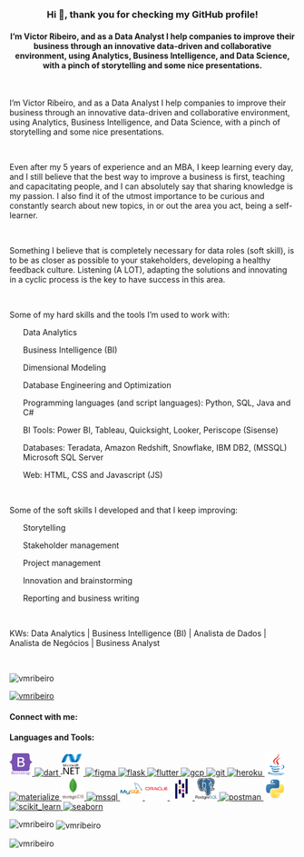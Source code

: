 <h3 align="center">Hi 👋, thank you for checking my GitHub profile!</h1>
<h4 align="center">I’m Victor Ribeiro, and as a Data Analyst I help companies to improve their business through an innovative data-driven and collaborative environment, using Analytics, Business Intelligence, and Data Science, with a pinch of storytelling and some nice presentations.</h3>
<br>
<p>I’m Victor Ribeiro, and as a Data Analyst I help companies to improve their business through an innovative data-driven and collaborative environment, using Analytics, Business Intelligence, and Data Science, with a pinch of storytelling and some nice presentations. </p>
<br>
<p>Even after my 5 years of experience and an MBA, I keep learning every day, and I still believe that the best way to improve a business is first, teaching and capacitating people, and I can absolutely say that sharing knowledge is my passion. I also find it of the utmost importance to be curious and constantly search about new topics, in or out the area you act, being a self-learner. </p>
<br>
<p>Something I believe that is completely necessary for data roles (soft skill), is to be as closer as possible to your stakeholders, developing a healthy feedback culture. Listening (A LOT), adapting the solutions and innovating in a cyclic process is the key to have success in this area. </p>
<br>
<p>Some of my hard skills and the tools I’m used to work with: </p>
    <ul> Data Analytics </ul>
    <ul> Business Intelligence (BI) </ul>
    <ul> Dimensional Modeling </ul>
    <ul> Database Engineering and Optimization </ul>
    <ul> Programming languages (and script languages): Python, SQL, Java and C# </ul>
    <ul> BI Tools: Power BI, Tableau, Quicksight, Looker, Periscope (Sisense) </ul>
    <ul> Databases: Teradata, Amazon Redshift, Snowflake, IBM DB2, (MSSQL) Microsoft SQL Server </ul>
    <ul> Web: HTML, CSS and Javascript (JS) </ul>
<br>
<p>Some of the soft skills I developed and that I keep improving:  </p>
    <ul> Storytelling </ul>
    <ul> Stakeholder management </ul>
    <ul> Project management </ul>
    <ul> Innovation and brainstorming </ul>
    <ul> Reporting and business writing </ul> 
<br>
<p>KWs: Data Analytics | Business Intelligence (BI) | Analista de Dados | Analista de Negócios | Business Analyst</p>
<br>
<p align="left"> <img src="https://komarev.com/ghpvc/?username=vmribeiro&label=Profile%20views&color=0e75b6&style=flat" alt="vmribeiro" /> </p>

<p align="left"> <a href="https://github.com/ryo-ma/github-profile-trophy"><img src="https://github-profile-trophy.vercel.app/?username=vmribeiro" alt="vmribeiro" /></a> </p>

<h4 align="left">Connect with me:</h3>
<p align="left">
</p>

<h4 align="left">Languages and Tools:</h3>
<p align="left"> <a href="https://getbootstrap.com" target="_blank" rel="noreferrer"> <img src="https://raw.githubusercontent.com/devicons/devicon/master/icons/bootstrap/bootstrap-plain-wordmark.svg" alt="bootstrap" width="40" height="40"/> </a> <a href="https://dart.dev" target="_blank" rel="noreferrer"> <img src="https://www.vectorlogo.zone/logos/dartlang/dartlang-icon.svg" alt="dart" width="40" height="40"/> </a> <a href="https://dotnet.microsoft.com/" target="_blank" rel="noreferrer"> <img src="https://raw.githubusercontent.com/devicons/devicon/master/icons/dot-net/dot-net-original-wordmark.svg" alt="dotnet" width="40" height="40"/> </a> <a href="https://www.figma.com/" target="_blank" rel="noreferrer"> <img src="https://www.vectorlogo.zone/logos/figma/figma-icon.svg" alt="figma" width="40" height="40"/> </a> <a href="https://flask.palletsprojects.com/" target="_blank" rel="noreferrer"> <img src="https://www.vectorlogo.zone/logos/pocoo_flask/pocoo_flask-icon.svg" alt="flask" width="40" height="40"/> </a> <a href="https://flutter.dev" target="_blank" rel="noreferrer"> <img src="https://www.vectorlogo.zone/logos/flutterio/flutterio-icon.svg" alt="flutter" width="40" height="40"/> </a> <a href="https://cloud.google.com" target="_blank" rel="noreferrer"> <img src="https://www.vectorlogo.zone/logos/google_cloud/google_cloud-icon.svg" alt="gcp" width="40" height="40"/> </a> <a href="https://git-scm.com/" target="_blank" rel="noreferrer"> <img src="https://www.vectorlogo.zone/logos/git-scm/git-scm-icon.svg" alt="git" width="40" height="40"/> </a> <a href="https://heroku.com" target="_blank" rel="noreferrer"> <img src="https://www.vectorlogo.zone/logos/heroku/heroku-icon.svg" alt="heroku" width="40" height="40"/> </a> <a href="https://www.java.com" target="_blank" rel="noreferrer"> <img src="https://raw.githubusercontent.com/devicons/devicon/master/icons/java/java-original.svg" alt="java" width="40" height="40"/> </a> <a href="https://materializecss.com/" target="_blank" rel="noreferrer"> <img src="https://raw.githubusercontent.com/prplx/svg-logos/5585531d45d294869c4eaab4d7cf2e9c167710a9/svg/materialize.svg" alt="materialize" width="40" height="40"/> </a> <a href="https://www.mongodb.com/" target="_blank" rel="noreferrer"> <img src="https://raw.githubusercontent.com/devicons/devicon/master/icons/mongodb/mongodb-original-wordmark.svg" alt="mongodb" width="40" height="40"/> </a> <a href="https://www.microsoft.com/en-us/sql-server" target="_blank" rel="noreferrer"> <img src="https://www.svgrepo.com/show/303229/microsoft-sql-server-logo.svg" alt="mssql" width="40" height="40"/> </a> <a href="https://www.mysql.com/" target="_blank" rel="noreferrer"> <img src="https://raw.githubusercontent.com/devicons/devicon/master/icons/mysql/mysql-original-wordmark.svg" alt="mysql" width="40" height="40"/> </a> <a href="https://www.oracle.com/" target="_blank" rel="noreferrer"> <img src="https://raw.githubusercontent.com/devicons/devicon/master/icons/oracle/oracle-original.svg" alt="oracle" width="40" height="40"/> </a> <a href="https://pandas.pydata.org/" target="_blank" rel="noreferrer"> <img src="https://raw.githubusercontent.com/devicons/devicon/2ae2a900d2f041da66e950e4d48052658d850630/icons/pandas/pandas-original.svg" alt="pandas" width="40" height="40"/> </a> <a href="https://www.postgresql.org" target="_blank" rel="noreferrer"> <img src="https://raw.githubusercontent.com/devicons/devicon/master/icons/postgresql/postgresql-original-wordmark.svg" alt="postgresql" width="40" height="40"/> </a> <a href="https://postman.com" target="_blank" rel="noreferrer"> <img src="https://www.vectorlogo.zone/logos/getpostman/getpostman-icon.svg" alt="postman" width="40" height="40"/> </a> <a href="https://www.python.org" target="_blank" rel="noreferrer"> <img src="https://raw.githubusercontent.com/devicons/devicon/master/icons/python/python-original.svg" alt="python" width="40" height="40"/> </a> <a href="https://scikit-learn.org/" target="_blank" rel="noreferrer"> <img src="https://upload.wikimedia.org/wikipedia/commons/0/05/Scikit_learn_logo_small.svg" alt="scikit_learn" width="40" height="40"/> </a> <a href="https://seaborn.pydata.org/" target="_blank" rel="noreferrer"> <img src="https://seaborn.pydata.org/_images/logo-mark-lightbg.svg" alt="seaborn" width="40" height="40"/> </a> </p>

<p><img align="left" src="https://github-readme-stats.vercel.app/api/top-langs?username=vmribeiro&show_icons=true&locale=en&layout=compact" alt="vmribeiro" /></p>

<p>&nbsp;<img align="center" src="https://github-readme-stats.vercel.app/api?username=vmribeiro&show_icons=true&locale=en" alt="vmribeiro" /></p>

<p><img align="center" src="https://github-readme-streak-stats.herokuapp.com/?user=vmribeiro&" alt="vmribeiro" /></p>
